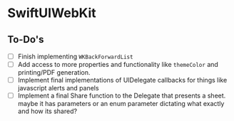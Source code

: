 # SwiftUIWebKit



## To-Do's

- [ ] Finish implementing `WKBackForwardList`
- [ ] Add access to more properties and functionality like `themeColor` and printing/PDF generation.
- [ ] Implement final implementations of UIDelegate callbacks for things like javascript alerts and panels
- [ ] Implement a final Share function to the Delegate that presents a sheet. maybe it has parameters or an enum parameter dictating what exactly and how its shared?

